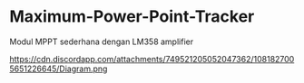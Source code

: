 # Maximum-Power-Point-Tracker
Modul MPPT sederhana dengan LM358 amplifier

https://cdn.discordapp.com/attachments/749521205052047362/1081827005651226645/Diagram.png
